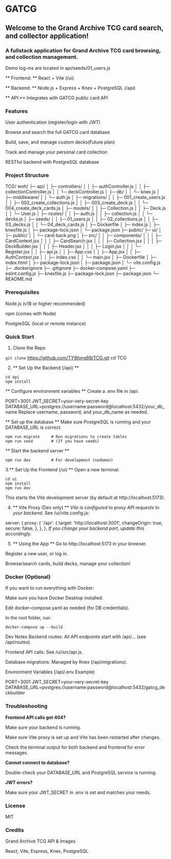 # GATCG
## Welcome to the Grand Archive TCG card search, and collector application!
### A fullstack application for Grand Archive TCG card browsing, and collection management.

Demo log-ins are located in api/seeds/01_users.js

** Frontend: ** React + Vite (/ui)

** Backend: ** Node.js + Express + Knex + PostgreSQL (/api)

** API:**  Integrates with GATCG public card API

### Features
User authentication (register/login with JWT)

Browse and search the full GATCG card database

Build, save, and manage custom decks(Future plan)

Track and manage your personal card collection

RESTful backend with PostgreSQL database

### Project Structure
TCG/
woh/
├─ api/
│  ├─ controllers/
│  │  ├─ authController.js
│  │  ├─ collectionController.js
│  │  └─ deckController.js
│  ├─ db/
│  │  └─ knex.js
│  ├─ middleware/
│  │  └─ auth.js
│  ├─ migrations/
│  │  ├─ 001_create_users.js
│  │  ├─ 002_create_collections.js
│  │  ├─ 003_create_deck.js
│  │  └─ 004_create_deck_cards.js
│  ├─ models/
│  │  ├─ Collection.js
│  │  ├─ Deck.js
│  │  └─ User.js
│  ├─ routes/
│  │  ├─ auth.js
│  │  ├─ collection.js
│  │  └─ decks.js
│  ├─ seeds/
│  │  ├─ 01_users.js
│  │  ├─ 02_collections.js
│  │  ├─ 03_decks.js
│  │  └─ 04_deck_cards.js
│  ├─ Dockerfile
│  ├─ index.js
│  ├─ knexfile.js
│  ├─ package-lock.json
│  └─ package.json
├─ public/
├─ ui/
│  ├─ public/
│  │  └─ card-back.png
│  ├─ src/
│  │  ├─ components/
│  │  │  ├─ CardContext.jsx
│  │  │  ├─ CardSearch.jsx
│  │  │  ├─ Collection.jsx
│  │  │  ├─ DeckBuilder.jsx
│  │  │  ├─ Header.jsx
│  │  │  ├─ Login.jsx
│  │  │  └─ Register.jsx
│  │  ├─ api.js
│  │  ├─ App.css
│  │  ├─ App.jsx
│  │  ├─ AuthContext.jsx
│  │  ├─ index.css
│  │  └─ main.jsx
│  ├─ Dockerfile
│  ├─ index.html
│  ├─ package-lock.json
│  ├─ package.json
│  └─ vite.config.js
├─ .dockerignore
├─ .gitignore
├─ docker-compose.yaml
├─ eslint.config.js
├─ knexfile.js
├─ package-lock.json
├─ package.json
└─ README.md

### Prerequisites
Node.js (v18 or higher recommended)

npm (comes with Node)

PostgreSQL (local or remote instance)

### Quick Start
1. Clone the Repo

`git clone` https://github.com/TYWong89/TCG.git
cd TCG

2. ** Set Up the Backend (/api) ** 

```
cd api
npm install
```

** Configure environment variables **
Create a .env file in /api:

PORT=3001
JWT_SECRET=your-very-secret-key
DATABASE_URL=postgres://username:password@localhost:5432/your_db_name
Replace username, password, and your_db_name as needed.

** Set up the database **
Make sure PostgreSQL is running and your DATABASE_URL is correct.
```
npm run migrate     # Run migrations to create tables
npm run seed        # (If you have seeds)
```
** Start the backend server **
```
npm run dev         # For development (nodemon)

```
3.** Set Up the Frontend (/ui) ** 
Open a new terminal:
```
cd ui
npm install
npm run dev
```
This starts the Vite development server (by default at http://localhost:5173).

4. ** Vite Proxy (Dev only) ** 
*Vite is configured to proxy API requests to your backend.*
See /ui/vite.config.js:

server: {
  proxy: {
    '/api': {
      target: 'http://localhost:3001',
      changeOrigin: true,
      secure: false,
    },
  },
},
*If you change your backend port, update this accordingly.*

5. ** Using the App ** 
Go to http://localhost:5173 in your browser.

Register a new user, or log in.

Browse/search cards, build decks, manage your collection!

### Docker (Optional)
If you want to run everything with Docker:

Make sure you have Docker Desktop installed.

Edit docker-compose.yaml as needed (for DB credentials).

In the root folder, run:
```
docker-compose up --build
```
Dev Notes
Backend routes: All API endpoints start with /api/... (see /api/routes).

Frontend API calls: See /ui/src/api.js.

Database migrations: Managed by Knex (/api/migrations).

Environment Variables (/api/.env Example)

PORT=3001
JWT_SECRET=your-very-secret-key
DATABASE_URL=postgres://username:password@localhost:5432/gatcg_deckbuilder

### Troubleshooting

**Frontend API calls get 404?**

Make sure your backend is running.

Make sure Vite proxy is set up and Vite has been restarted after changes.

Check the terminal output for both backend and frontend for error messages.

**Cannot connect to database?**

Double-check your DATABASE_URL and PostgreSQL service is running.

**JWT errors?**

Make sure your JWT_SECRET in .env is set and matches your needs.

### License
MIT 

### Credits
Grand Archive TCG API & Images

React, Vite, Express, Knex, PostgreSQL